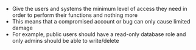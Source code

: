 - Give the users and systems the minimum level of access they need in order to perform their functions and nothing more
- This means that a compromised account or bug can only cause limited damage
- For example, public users should have a read-only database role and only admins should be able to write/delete
